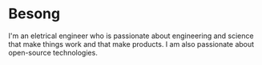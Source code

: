 # Besong
I'm an eletrical engineer who is passionate about engineering and science that make things work and that make products. I am also passionate about open-source technologies.

